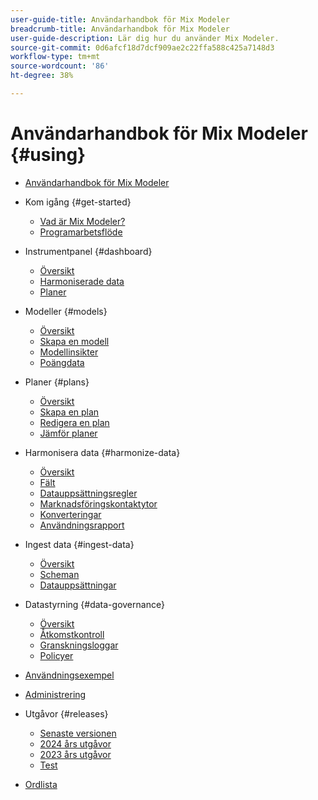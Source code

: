 ```yaml
---
user-guide-title: Användarhandbok för Mix Modeler
breadcrumb-title: Användarhandbok för Mix Modeler
user-guide-description: Lär dig hur du använder Mix Modeler.
source-git-commit: 0d6afcf18d7dcf909ae2c22ffa588c425a7148d3
workflow-type: tm+mt
source-wordcount: '86'
ht-degree: 38%

---
```



# Användarhandbok för Mix Modeler {#using}

+ [Användarhandbok för Mix Modeler](/help/overview.md)

+ Kom igång {#get-started}
   + [Vad är Mix Modeler?](/help/get-started/about.md)
   + [Programarbetsflöde](/help/get-started/workflow.md)

+ Instrumentpanel {#dashboard}
   + [Översikt](/help/dashboard/overview.md)
   + [Harmoniserade data](/help/dashboard/harmonized-data.md)
   + [Planer](/help/dashboard/plans.md)

+ Modeller {#models}
   + [Översikt](/help/models/overview.md)
   + [Skapa en modell](/help/models/create.md)
   + [Modellinsikter](/help/models/insights.md)
   + [Poängdata](/help/models/scoring-data.md)

+ Planer {#plans}
   + [Översikt](/help/plans/overview.md)
   + [Skapa en plan](/help/plans/create.md)
   + [Redigera en plan](/help/plans/edit.md)
   + [Jämför planer](/help/plans/compare.md)

+ Harmonisera data {#harmonize-data}
   + [Översikt](/help/harmonize-data/overview.md)
   + [Fält](/help/harmonize-data/fields.md)
   + [Datauppsättningsregler](/help/harmonize-data/dataset-rules.md)
   + [Marknadsföringskontaktytor](/help/harmonize-data/marketing-touchpoints.md)
   + [Konverteringar](/help/harmonize-data/conversions.md)
   + [Användningsrapport](/help/harmonize-data/usage-report.md)

+ Ingest data {#ingest-data}
   + [Översikt](/help/ingest-data/overview.md)
   + [Scheman](/help/ingest-data/schemas.md)
   + [Datauppsättningar](/help/ingest-data/datasets.md)

+ Datastyrning {#data-governance}
   + [Översikt](/help/data-governance/overview.md)
   + [Åtkomstkontroll](/help/data-governance/access-controls.md)
   + [Granskningsloggar](/help/data-governance/audit-logs.md)
   + [Policyer](/help/data-governance/policies.md)

+ [Användningsexempel](/help/main-guide/use-cases.md)

+ [Administrering](/help/main-guide/administration.md)

+ Utgåvor {#releases}
   + [Senaste versionen](/help/releases/latest.md)
   + [2024 års utgåvor](/help/releases/2024.md)
   + [2023 års utgåvor](/help/releases/2023.md)
   + [Test](../releases/test.md)

+ [Ordlista](/help/main-guide/glossary.md)

